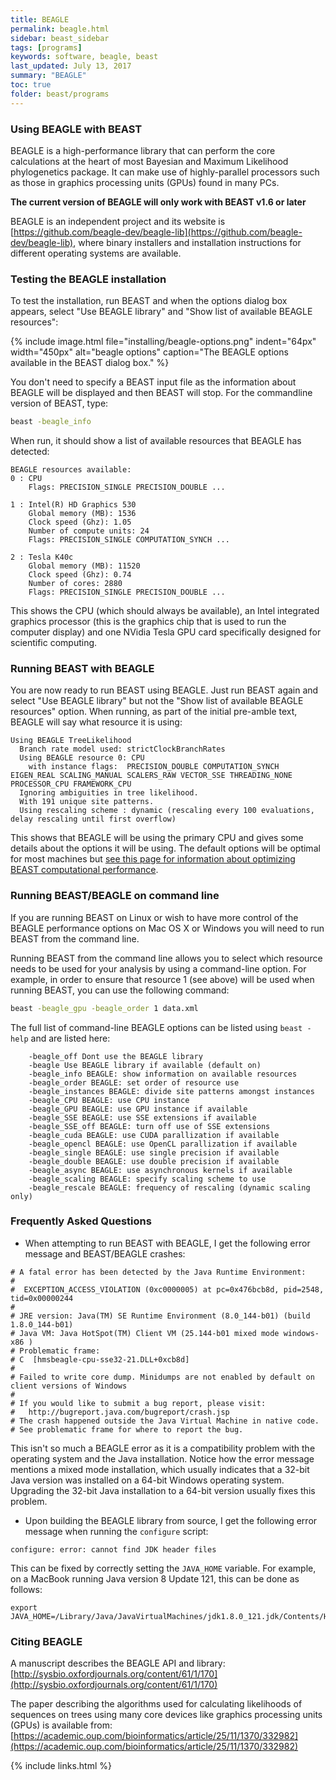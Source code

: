 ```yaml
---
title: BEAGLE
permalink: beagle.html
sidebar: beast_sidebar
tags: [programs]
keywords: software, beagle, beast
last_updated: July 13, 2017
summary: "BEAGLE"
toc: true
folder: beast/programs
---
```


### Using BEAGLE with BEAST

BEAGLE is a high-performance library that can perform the core calculations at the heart of most Bayesian and Maximum Likelihood phylogenetics package. 
It can make use of highly-parallel processors such as those in graphics processing units (GPUs) found in many PCs. 

**The current version of BEAGLE will only work with BEAST v1.6 or later**

BEAGLE is an independent project and its website is [https://github.com/beagle-dev/beagle-lib](https://github.com/beagle-dev/beagle-lib), where binary installers and installation instructions for different operating systems are available.

### Testing the BEAGLE installation 

To test the installation, run BEAST and when the options dialog box appears, select "Use BEAGLE library" and "Show list of available BEAGLE resources":           

{% include image.html file="installing/beagle-options.png" indent="64px" width="450px" alt="beagle options" caption="The BEAGLE options available in the BEAST dialog box." %}

You don't need to specify a BEAST input file as the information about BEAGLE will be displayed and then BEAST will stop. For the commandline version of BEAST, type:

```bash
beast -beagle_info
```

When run, it should show a list of available resources that BEAGLE has detected:

```
BEAGLE resources available:
0 : CPU
    Flags: PRECISION_SINGLE PRECISION_DOUBLE ...
    
1 : Intel(R) HD Graphics 530
    Global memory (MB): 1536
    Clock speed (Ghz): 1.05
    Number of compute units: 24
    Flags: PRECISION_SINGLE COMPUTATION_SYNCH ...

2 : Tesla K40c
    Global memory (MB): 11520
    Clock speed (Ghz): 0.74
    Number of cores: 2880
    Flags: PRECISION_SINGLE PRECISION_DOUBLE ...
```

This shows the CPU (which should always be available), an Intel integrated graphics processor (this is the graphics chip that is used to run the computer display) and one NVidia Tesla GPU card specifically designed for scientific computing. 

### Running BEAST with BEAGLE 

You are now ready to run BEAST using BEAGLE. Just run BEAST again and select "Use BEAGLE library" but not the "Show list of available BEAGLE resources" option. 
When running, as part of the initial pre-amble text, BEAGLE will say what resource it is using:

```
Using BEAGLE TreeLikelihood
  Branch rate model used: strictClockBranchRates
  Using BEAGLE resource 0: CPU
    with instance flags:  PRECISION_DOUBLE COMPUTATION_SYNCH EIGEN_REAL SCALING_MANUAL SCALERS_RAW VECTOR_SSE THREADING_NONE PROCESSOR_CPU FRAMEWORK_CPU
  Ignoring ambiguities in tree likelihood.
  With 191 unique site patterns.
  Using rescaling scheme : dynamic (rescaling every 100 evaluations, delay rescaling until first overflow)
```

This shows that BEAGLE will be using the primary CPU and gives some details about the options it will be using. The default options will be optimal for most machines but [see this page for information about optimizing BEAST computational performance](performance).

### Running BEAST/BEAGLE on command line 

If you are running BEAST on Linux or wish to have more control of the BEAGLE performance options on Mac OS X or Windows you will need to run BEAST from the command line.

Running BEAST from the command line allows you to select which resource needs to be used for your analysis by using a command-line option.
For example, in order to ensure that resource 1 (see above) will be used when running BEAST, you can use the following command:

```bash
beast -beagle_gpu -beagle_order 1 data.xml
```

The full list of command-line BEAGLE options can be listed using ```beast -help``` and are listed here:
  
```
    -beagle_off Dont use the BEAGLE library
    -beagle Use BEAGLE library if available (default on)
    -beagle_info BEAGLE: show information on available resources
    -beagle_order BEAGLE: set order of resource use
    -beagle_instances BEAGLE: divide site patterns amongst instances
    -beagle_CPU BEAGLE: use CPU instance
    -beagle_GPU BEAGLE: use GPU instance if available
    -beagle_SSE BEAGLE: use SSE extensions if available
    -beagle_SSE_off BEAGLE: turn off use of SSE extensions
    -beagle_cuda BEAGLE: use CUDA parallization if available
    -beagle_opencl BEAGLE: use OpenCL parallization if available
    -beagle_single BEAGLE: use single precision if available
    -beagle_double BEAGLE: use double precision if available
    -beagle_async BEAGLE: use asynchronous kernels if available
    -beagle_scaling BEAGLE: specify scaling scheme to use
    -beagle_rescale BEAGLE: frequency of rescaling (dynamic scaling only)
```

### Frequently Asked Questions

* When attempting to run BEAST with BEAGLE, I get the following error message and BEAST/BEAGLE crashes:

```
# A fatal error has been detected by the Java Runtime Environment:
#
#  EXCEPTION_ACCESS_VIOLATION (0xc0000005) at pc=0x476bcb8d, pid=2548, tid=0x00000244
#
# JRE version: Java(TM) SE Runtime Environment (8.0_144-b01) (build 1.8.0_144-b01)
# Java VM: Java HotSpot(TM) Client VM (25.144-b01 mixed mode windows-x86 )
# Problematic frame:
# C  [hmsbeagle-cpu-sse32-21.DLL+0xcb8d]
#
# Failed to write core dump. Minidumps are not enabled by default on client versions of Windows
#
# If you would like to submit a bug report, please visit:
#   http://bugreport.java.com/bugreport/crash.jsp
# The crash happened outside the Java Virtual Machine in native code.
# See problematic frame for where to report the bug.
```
This isn't so much a BEAGLE error as it is a compatibility problem with the operating system and the Java installation.
Notice how the error message mentions a mixed mode installation, which usually indicates that a 32-bit Java version was installed on a 64-bit Windows operating system.
Upgrading the 32-bit Java installation to a 64-bit version usually fixes this problem.


* Upon building the BEAGLE library from source, I get the following error message when running the ```configure``` script:

```
configure: error: cannot find JDK header files
```
This can be fixed by correctly setting the ```JAVA_HOME``` variable. For example, on a MacBook running Java version 8 Update 121, this can be done as follows:
```
export JAVA_HOME=/Library/Java/JavaVirtualMachines/jdk1.8.0_121.jdk/Contents/Home/
```



### Citing BEAGLE

A manuscript describes the BEAGLE API and library: [http://sysbio.oxfordjournals.org/content/61/1/170](http://sysbio.oxfordjournals.org/content/61/1/170)

The paper describing the algorithms used for calculating likelihoods of sequences on trees using many core devices like graphics processing units (GPUs) is available from: [https://academic.oup.com/bioinformatics/article/25/11/1370/332982](https://academic.oup.com/bioinformatics/article/25/11/1370/332982)

{% include links.html %}